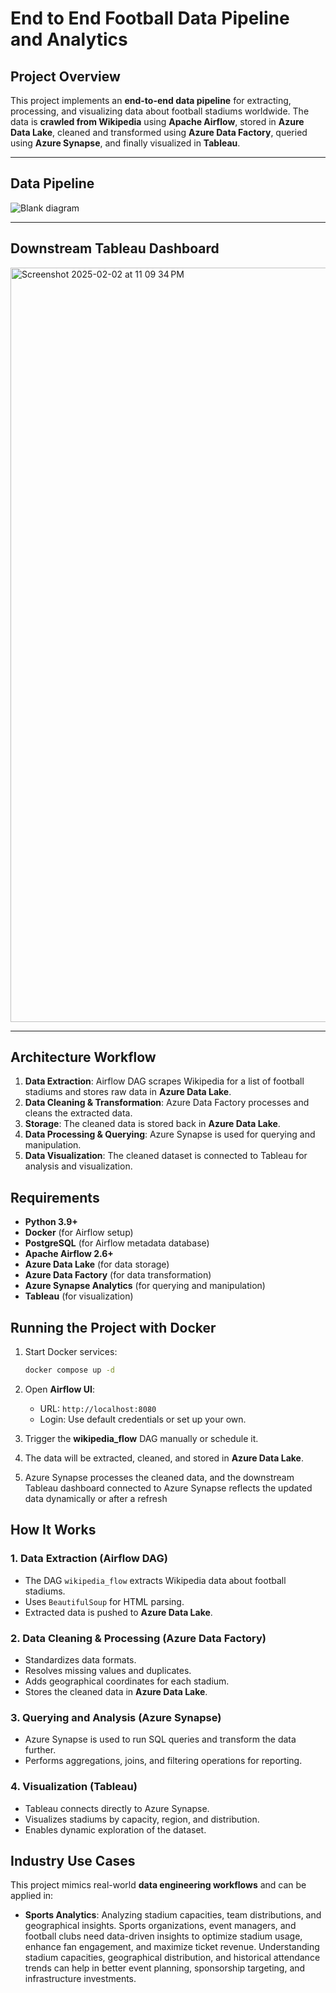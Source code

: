 # End to End Football Data Pipeline and Analytics

## Project Overview
This project implements an **end-to-end data pipeline** for extracting, processing, and visualizing data about football stadiums worldwide. The data is **crawled from Wikipedia** using **Apache Airflow**, stored in **Azure Data Lake**, cleaned and transformed using **Azure Data Factory**, queried using **Azure Synapse**, and finally visualized in **Tableau**.

---
## Data Pipeline
![Blank diagram](https://github.com/user-attachments/assets/a02cd338-3b91-4bb5-9eaa-38f2275fd97b)

---

## Downstream Tableau Dashboard
<img width="1207" alt="Screenshot 2025-02-02 at 11 09 34 PM" src="https://github.com/user-attachments/assets/5095b523-e236-4e1a-b2c8-993316982fca" />

---

## Architecture Workflow
1. **Data Extraction**: Airflow DAG scrapes Wikipedia for a list of football stadiums and stores raw data in **Azure Data Lake**.
2. **Data Cleaning & Transformation**: Azure Data Factory processes and cleans the extracted data.
3. **Storage**: The cleaned data is stored back in **Azure Data Lake**.
4. **Data Processing & Querying**: Azure Synapse is used for querying and manipulation.
5. **Data Visualization**: The cleaned dataset is connected to Tableau for analysis and visualization.

## Requirements
- **Python 3.9+**
- **Docker** (for Airflow setup)
- **PostgreSQL** (for Airflow metadata database)
- **Apache Airflow 2.6+**
- **Azure Data Lake** (for data storage)
- **Azure Data Factory** (for data transformation)
- **Azure Synapse Analytics** (for querying and manipulation)
- **Tableau** (for visualization)

## Running the Project with Docker
1. Start Docker services:
   ```bash
   docker compose up -d
   ```
2. Open **Airflow UI**:
   - URL: `http://localhost:8080`
   - Login: Use default credentials or set up your own.

3. Trigger the **wikipedia_flow** DAG manually or schedule it.

4. The data will be extracted, cleaned, and stored in **Azure Data Lake**.

5. Azure Synapse processes the cleaned data, and the downstream Tableau dashboard connected to Azure Synapse reflects the updated data dynamically or after a refresh

## How It Works
### **1. Data Extraction (Airflow DAG)**
- The DAG `wikipedia_flow` extracts Wikipedia data about football stadiums.
- Uses `BeautifulSoup` for HTML parsing.
- Extracted data is pushed to **Azure Data Lake**.

### **2. Data Cleaning & Processing (Azure Data Factory)**
- Standardizes data formats.
- Resolves missing values and duplicates.
- Adds geographical coordinates for each stadium.
- Stores the cleaned data in **Azure Data Lake**.

### **3. Querying and Analysis (Azure Synapse)**
- Azure Synapse is used to run SQL queries and transform the data further.
- Performs aggregations, joins, and filtering operations for reporting.

### **4. Visualization (Tableau)**
- Tableau connects directly to Azure Synapse.
- Visualizes stadiums by capacity, region, and distribution.
- Enables dynamic exploration of the dataset.

## Industry Use Cases
This project mimics real-world **data engineering workflows** and can be applied in:
- **Sports Analytics**: Analyzing stadium capacities, team distributions, and geographical insights.
Sports organizations, event managers, and football clubs need data-driven insights to optimize stadium usage, enhance fan engagement, and maximize ticket revenue. Understanding stadium capacities, geographical distribution, and historical attendance trends can help in better event planning, sponsorship targeting, and infrastructure investments.

